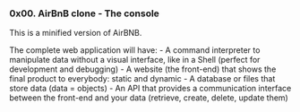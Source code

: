 ### 0x00. AirBnB clone - The console

This is a minified version of AirBNB.

The complete web application will have:
    - A command interpreter to manipulate data without a visual interface, like in a Shell (perfect for development and debugging)
    - A website (the front-end) that shows the final product to everybody: static and dynamic
    - A database or files that store data (data = objects)
    - An API that provides a communication interface between the front-end and your data (retrieve, create, delete, update them)

